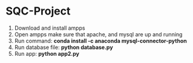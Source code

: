# SQC-Project

1. Download and install ampps
2. Open ampps make sure that apache, and mysql are up and running
3. Run command: **conda install -c anaconda mysql-connector-python**
4. Run database file: **python database.py**
5. Run app: **python app2.py**
